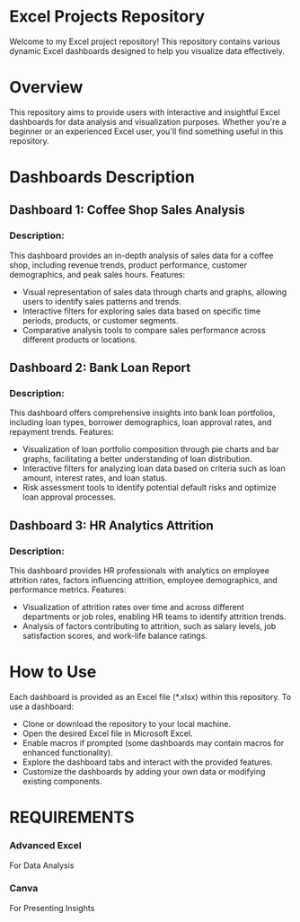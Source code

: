 # Excel Projects Repository
Welcome to my Excel project repository! This repository contains various dynamic Excel dashboards designed to help you visualize data effectively.

# Overview
This repository aims to provide users with interactive and insightful Excel dashboards for data analysis and visualization purposes. Whether you're a beginner or an experienced Excel user, you'll find something useful in this repository.

# Dashboards Description
## Dashboard 1: Coffee Shop Sales Analysis
### Description:
This dashboard provides an in-depth analysis of sales data for a coffee shop, including revenue trends, product performance, customer demographics, and peak sales hours.
Features:
* Visual representation of sales data through charts and graphs, allowing users to identify sales patterns and trends.
* Interactive filters for exploring sales data based on specific time periods, products, or customer segments.
* Comparative analysis tools to compare sales performance across different products or locations.

## Dashboard 2: Bank Loan Report
### Description: 
This dashboard offers comprehensive insights into bank loan portfolios, including loan types, borrower demographics, loan approval rates, and repayment trends.
Features:
* Visualization of loan portfolio composition through pie charts and bar graphs, facilitating a better understanding of loan distribution.
* Interactive filters for analyzing loan data based on criteria such as loan amount, interest rates, and loan status.
* Risk assessment tools to identify potential default risks and optimize loan approval processes.

## Dashboard 3: HR Analytics Attrition
### Description: 
This dashboard provides HR professionals with analytics on employee attrition rates, factors influencing attrition, employee demographics, and performance metrics.
Features:
* Visualization of attrition rates over time and across different departments or job roles, enabling HR teams to identify attrition trends.
* Analysis of factors contributing to attrition, such as salary levels, job satisfaction scores, and work-life balance ratings.

# How to Use
Each dashboard is provided as an Excel file (*.xlsx) within this repository. To use a dashboard:
* Clone or download the repository to your local machine.
* Open the desired Excel file in Microsoft Excel.
* Enable macros if prompted (some dashboards may contain macros for enhanced functionality).
* Explore the dashboard tabs and interact with the provided features.
* Customize the dashboards by adding your own data or modifying existing components.

# REQUIREMENTS
### Advanced Excel
For Data Analysis
### Canva
For Presenting Insights
